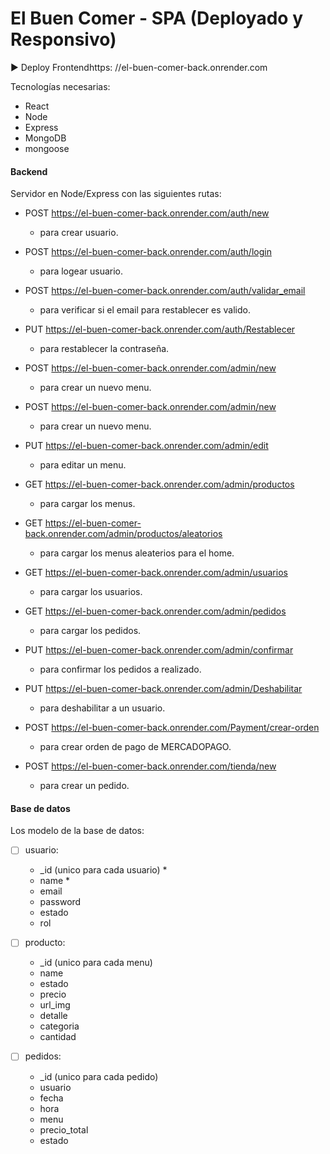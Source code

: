 # El Buen Comer  - SPA (Deployado y Responsivo)

► Deploy Frontendhttps: //el-buen-comer-back.onrender.com

Tecnologías necesarias:
* React
* Node
* Express
* MongoDB
* mongoose

#### Backend

Servidor en Node/Express con las siguientes rutas:

* POST https://el-buen-comer-back.onrender.com/auth/new
    - para crear usuario.
      
* POST https://el-buen-comer-back.onrender.com/auth/login
    - para logear usuario.

* POST https://el-buen-comer-back.onrender.com/auth/validar_email
    - para verificar si el email para restablecer es valido.
 
* PUT https://el-buen-comer-back.onrender.com/auth/Restablecer
    - para restablecer la contraseña.
 
* POST https://el-buen-comer-back.onrender.com/admin/new
    - para crear un nuevo menu.
 
* POST https://el-buen-comer-back.onrender.com/admin/new
    - para crear un nuevo menu.
 
* PUT https://el-buen-comer-back.onrender.com/admin/edit
    - para editar un menu.
 
* GET https://el-buen-comer-back.onrender.com/admin/productos
    - para cargar los menus.
 
* GET https://el-buen-comer-back.onrender.com/admin/productos/aleatorios
    - para cargar los menus aleaterios para el home.
 
* GET https://el-buen-comer-back.onrender.com/admin/usuarios
    - para cargar los usuarios.
                 
* GET https://el-buen-comer-back.onrender.com/admin/pedidos
    - para cargar los pedidos.
 
* PUT https://el-buen-comer-back.onrender.com/admin/confirmar
    - para confirmar los pedidos a realizado.
 
* PUT https://el-buen-comer-back.onrender.com/admin/Deshabilitar
    - para deshabilitar a un usuario.
 
* POST https://el-buen-comer-back.onrender.com/Payment/crear-orden
    - para crear orden de pago de MERCADOPAGO.
 
* POST https://el-buen-comer-back.onrender.com/tienda/new
    - para crear un pedido.
                        
 #### Base de datos

Los modelo de la base de datos:

- [ ] usuario:
  - _id (unico para cada usuario) *
  - name *
  - email
  - password
  - estado
  - rol
    
- [ ] producto:
  - _id (unico para cada menu)
  - name
  - estado
  - precio
  - url_img
  - detalle
  - categoria
  - cantidad
     
- [ ] pedidos:
  - _id (unico para cada pedido)
  - usuario
  - fecha
  - hora
  - menu
  - precio_total
  - estado

    
